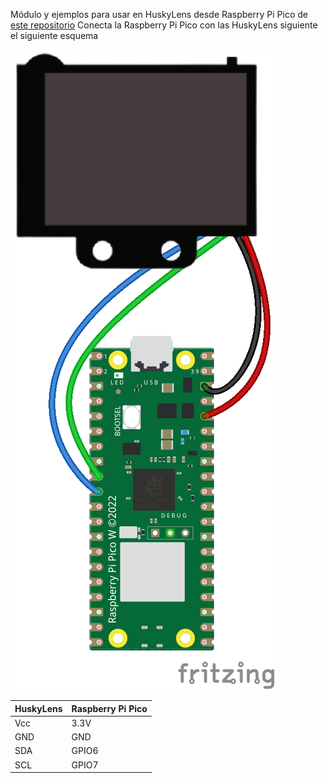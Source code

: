 Módulo y ejemplos para usar en HuskyLens desde Raspberry Pi Pico de [este repositorio](https://github.com/antonvh/PyHuskyLens/)
Conecta la Raspberry Pi Pico con las HuskyLens siguiente el siguiente esquema

![Pico-Husky](./Pico-Husky.png)

| HuskyLens | Raspberry Pi Pico |
| --------- | ----------------- |
| Vcc       | 3.3V              |
| GND       | GND               |
| SDA       | GPIO6             |
| SCL       | GPIO7             |
